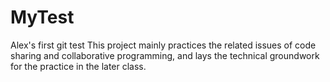 # MyTest
Alex's first git test
This project mainly practices the related issues of code sharing and collaborative programming, and lays the technical groundwork for the practice in the later class.
